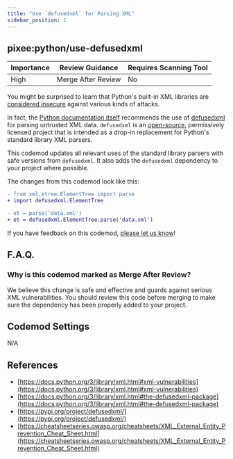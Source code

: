 ```yaml
---
title: "Use `defusedxml` for Parsing XML"
sidebar_position: 1
---
```


## pixee:python/use-defusedxml

| Importance | Review Guidance    | Requires Scanning Tool |
| ---------- | ------------------ | ---------------------- |
| High       | Merge After Review | No                     |

You might be surprised to learn that Python's built-in XML libraries are [considered insecure](https://docs.python.org/3/library/xml.html#xml-vulnerabilities) against various kinds of attacks.

In fact, the [Python documentation itself](https://docs.python.org/3/library/xml.html#the-defusedxml-package) recommends the use of [defusedxml](https://pypi.org/project/defusedxml/) for parsing untrusted XML data. `defusedxml` is an [open-source](https://github.com/tiran/defusedxml), permissively licensed project that is intended as a drop-in replacement for Python's standard library XML parsers.

This codemod updates all relevant uses of the standard library parsers with safe versions from `defusedxml`. It also adds the `defusedxml` dependency to your project where possible.

The changes from this codemod look like this:

```diff
- from xml.etree.ElementTree import parse
+ import defusedxml.ElementTree

- et = parse('data.xml')
+ et = defusedxml.ElementTree.parse('data.xml')
```

If you have feedback on this codemod, [please let us know](mailto:feedback@pixee.ai)!

## F.A.Q.

### Why is this codemod marked as Merge After Review?

We believe this change is safe and effective and guards against serious XML vulnerabilities. You should review this code before merging to make sure the dependency has been properly added to your project.

## Codemod Settings

N/A

## References

- [https://docs.python.org/3/library/xml.html#xml-vulnerabilities](https://docs.python.org/3/library/xml.html#xml-vulnerabilities)
- [https://docs.python.org/3/library/xml.html#the-defusedxml-package](https://docs.python.org/3/library/xml.html#the-defusedxml-package)
- [https://pypi.org/project/defusedxml/](https://pypi.org/project/defusedxml/)
- [https://cheatsheetseries.owasp.org/cheatsheets/XML_External_Entity_Prevention_Cheat_Sheet.html](https://cheatsheetseries.owasp.org/cheatsheets/XML_External_Entity_Prevention_Cheat_Sheet.html)
